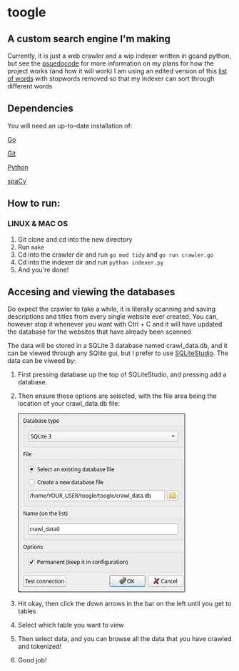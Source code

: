 # toogle

## A custom search engine I'm making

Currently, it is just a web crawler and a wip indexer written in goand python, but see the [psuedocode](/pseudo.code) for more information on my plans for how the project works (and how it will work)
I am using an edited version of this [list of words](https://github.com/dwyl/english-words/blob/master/words.txt) with stopwords removed so that my indexer can sort through different words 

## Dependencies

You will need an up-to-date installation of:

  [Go](https://go.dev/doc/install)

  [Git](https://github.com/git-guides/install-git)
  
  [Python](https://python.org) 

  [spaCy](https://spacy.io/)

## How to run:

### ______LINUX & MAC OS______
1. Git clone and cd into the new directory
2. Run ```make```
3. Cd into the crawler dir and run ```go mod tidy``` and ```go run crawler.go```
5. Cd into the indexer dir and run ```python indexer.py```
6. And you're done!

## Accesing and viewing the databases

Do expect the crawler to take a while, it is literally scanning and saving descriptions and titles from every single website ever created. You can, however stop it whenever you want with Ctrl + C and it will have updated the database for the websites that have already been scanned

The data will be stored in a SQLite 3 database named crawl_data.db, and it can be viewed through any SQlite gui, but I prefer to use [SQLiteStudio](https://sqlitestudio.pl/). The data can be viweed by:
1. First pressing database up the top of SQLiteStudio, and pressing add a database.
2. Then ensure these options are selected, with the file area being the location of your crawl_data.db file:
   
   ![SQLiteStudio add a database screen](https://raw.githubusercontent.com/i-love-winter/toogle/refs/heads/main/add%20a%20database.png)
3. Hit okay, then click the down arrows in the bar on the left until you get to tables
4. Select which table you want to view
5. Then select data, and you can browse all the data that you have crawled and tokenized!
6. Good job!

